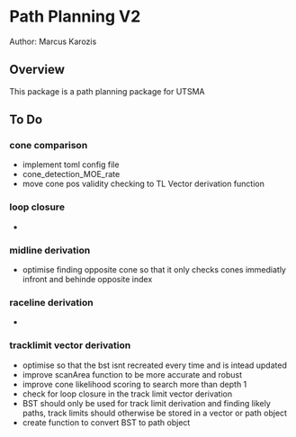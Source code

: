 # Path Planning V2

Author: Marcus Karozis

## Overview

This package is a path planning package for UTSMA

## To Do

### cone comparison

- implement toml config file
- cone_detection_MOE_rate
- move cone pos validity checking to TL Vector derivation function

### loop closure

- 

### midline derivation

- optimise finding opposite cone so that it only checks cones immediatly infront and behinde opposite index

### raceline derivation

- 

### tracklimit vector derivation

- optimise so that the bst isnt recreated every time and is intead updated
- improve scanArea function to be more accurate and robust
- improve cone likelihood scoring to search more than depth 1
- check for loop closure in the track limit vector derivation
- BST should only be used for track limit derivation and finding likely paths, track limits should otherwise be stored in a vector or path object
- create function to convert BST to path object
